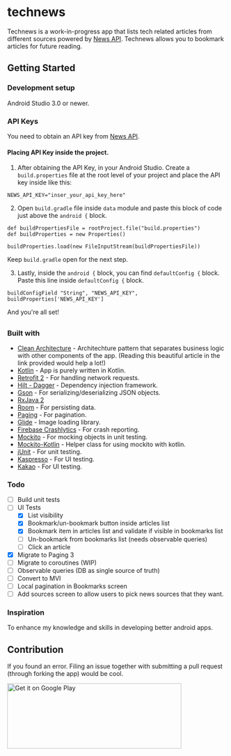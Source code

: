 # technews

Technews is a work-in-progress app that lists tech related articles from different sources powered
by [News API](https://newsapi.org/). Technews allows you to bookmark articles for future reading.

## Getting Started

### Development setup

Android Studio 3.0 or newer.

### API Keys

You need to obtain an API key from [News API](https://newsapi.org/).

#### Placing API Key inside the project.

1. After obtaining the API Key, in your Android Studio. Create a `build.properties` file at the root
   level of your project and place the API key inside like this:

```
NEWS_API_KEY="inser_your_api_key_here"
```

2. Open `build.gradle` file inside `data` module and paste this block of code just above
   the `android {` block.

```
def buildPropertiesFile = rootProject.file("build.properties")
def buildProperties = new Properties()

buildProperties.load(new FileInputStream(buildPropertiesFile))
```

Keep `build.gradle` open for the next step.

3. Lastly, inside the `android {` block, you can find `defaultConfig {` block. Paste this line
   inside `defaultConfig {` block.

```
buildConfigField "String", "NEWS_API_KEY", buildProperties['NEWS_API_KEY']
```

And you're all set!

##   

### Built with

* [Clean Architecture](https://github.com/jermainedilao/technews/blob/master/Architecture.md) -
  Architechture pattern that separates business logic with other components of the app. (Reading
  this beautiful article in the link provided would help a lot!)
* [Kotlin](https://kotlinlang.org/) - App is purely written in Kotlin.
* [Retrofit 2](http://square.github.io/retrofit/) - For handling network requests.
* [Hilt - Dagger](https://dagger.dev/hilt/) - Dependency injection framework.
* [Gson](https://github.com/google/gson) - For serializing/deserializing JSON objects.
* [RxJava 2](https://github.com/ReactiveX/RxJava)
* [Room](https://developer.android.com/topic/libraries/architecture/room.html) - For persisting
  data.
* [Paging](https://developer.android.com/topic/libraries/architecture/paging) - For pagination.
* [Glide](https://bumptech.github.io/glide/) - Image loading library.
* [Firebase Crashlytics](https://firebase.google.com/docs/crashlytics/) - For crash reporting.
* [Mockito](https://github.com/mockito/mockito) - For mocking objects in unit testing.
* [Mockito-Kotlin](https://github.com/nhaarman/mockito-kotlin) - Helper class for using mockito with
  kotlin.
* [jUnit](https://junit.org/junit4/) - For unit testing.
* [Kaspresso](https://github.com/KasperskyLab/Kaspresso) - For UI testing.
* [Kakao](https://github.com/KakaoCup/Kakao) - For UI testing.

### Todo

* [ ] Build unit tests
* [ ] UI Tests
    * [x] List visibility
    * [x] Bookmark/un-bookmark button inside articles list
    * [x] Bookmark item in articles list and validate if visible in bookmarks list
    * [ ] Un-bookmark from bookmarks list (needs observable queries)
    * [ ] Click an article
* [x] Migrate to Paging 3
* [ ] Migrate to coroutines (WIP)
* [ ] Observable queries (DB as single source of truth)
* [ ] Convert to MVI
* [ ] Local pagination in Bookmarks screen
* [ ] Add sources screen to allow users to pick news sources that they want.

### Inspiration

To enhance my knowledge and skills in developing better android apps.

## Contribution

If you found an error. Filing an issue together with submitting a pull request (through forking the
app) would be cool.

<a href='https://play.google.com/store/apps/details?id=jermaine.technews&pcampaignid=MKT-Other-global-all-co-prtnr-py-PartBadge-Mar2515-1'><img alt='Get it on Google Play' src='https://play.google.com/intl/en_us/badges/images/generic/en_badge_web_generic.png' height=150 width=400/></a>
